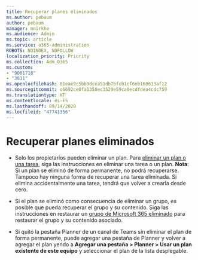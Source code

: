 ```yaml
---
title: Recuperar planes eliminados
ms.author: pebaum
author: pebaum
manager: mnirkhe
ms.audience: Admin
ms.topic: article
ms.service: o365-administration
ROBOTS: NOINDEX, NOFOLLOW
localization_priority: Priority
ms.collection: Adm_O365
ms.custom:
- "9001718"
- "3811"
ms.openlocfilehash: 81eae9c5bb9dcea51db7bfcb1cf6eb160613af12
ms.sourcegitcommit: c6692ce0fa1358ec3529e59ca0ecdfdea4cdc759
ms.translationtype: HT
ms.contentlocale: es-ES
ms.lasthandoff: 09/14/2020
ms.locfileid: "47741356"
---
```

# <a name="recover-deleted-plans"></a>Recuperar planes eliminados

- Solo los propietarios pueden eliminar un plan. Para [eliminar un plan o una tarea](https://support.microsoft.com/office/39e10e78-13f0-446d-94cd-9e562648497a.), siga las instrucciones en eliminar una tarea o un plan.  **Nota**: Si un plan se eliminó de forma permanente, no podrá recuperarse. Tampoco hay ninguna forma de recuperar una tarea eliminada. Si elimina accidentalmente una tarea, tendrá que volver a crearla desde cero.

- Si el plan se eliminó como consecuencia de eliminar un grupo, es posible que pueda recuperar el grupo y su contenido. Siga las instrucciones en restaurar un [grupo de Microsoft 365 eliminado](https://docs.microsoft.com/microsoft-365/admin/create-groups/restore-deleted-group?view=o365-worldwide) para restaurar el grupo y su contenido asociado.

- Si quitó la pestaña Planner de un canal de Teams sin eliminar el plan de forma permanente, puede agregar una pestaña de Planner y volver a agregar el plan yendo a **Agregar una pestaña > Planner > Usar un plan existente de este equipo** y seleccionar el plan de la lista desplegable.
